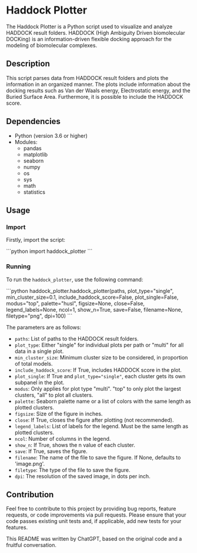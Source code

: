# Haddock Plotter

The Haddock Plotter is a Python script used to visualize and analyze HADDOCK result folders. HADDOCK (High Ambiguity Driven biomolecular DOCKing) is an information-driven flexible docking approach for the modeling of biomolecular complexes.

## Description

This script parses data from HADDOCK result folders and plots the information in an organized manner. The plots include information about the docking results such as Van der Waals energy, Electrostatic energy, and the Buried Surface Area. Furthermore, it is possible to include the HADDOCK score.

## Dependencies

- Python (version 3.6 or higher)
- Modules:
    - pandas
    - matplotlib
    - seaborn
    - numpy
    - os
    - sys
    - math
    - statistics

## Usage

### Import

Firstly, import the script:

\```python
import haddock_plotter
\```

### Running

To run the `haddock_plotter`, use the following command:

\```python
haddock_plotter.haddock_plotter(paths, plot_type="single", min_cluster_size=0.1, include_haddock_score=False,
                                plot_single=False, modus="top", palette="husl", figsize=None,
                                close=False, legend_labels=None, ncol=1, show_n=True,
                                save=False, filename=None, filetype="png", dpi=100)
\```

The parameters are as follows:

- `paths`: List of paths to the HADDOCK result folders.
- `plot_type`: Either "single" for individual plots per path or "multi" for all data in a single plot.
- `min_cluster_size`: Minimum cluster size to be considered, in proportion of total models.
- `include_haddock_score`: If True, includes HADDOCK score in the plot.
- `plot_single`: If True and `plot_type="single"`, each cluster gets its own subpanel in the plot.
- `modus`: Only applies for plot type "multi". "top" to only plot the largest clusters, "all" to plot all clusters.
- `palette`: Seaborn palette name or a list of colors with the same length as plotted clusters.
- `figsize`: Size of the figure in inches.
- `close`: If True, closes the figure after plotting (not recommended).
- `legend_labels`: List of labels for the legend. Must be the same length as plotted clusters.
- `ncol`: Number of columns in the legend.
- `show_n`: If True, shows the n value of each cluster.
- `save`: If True, saves the figure.
- `filename`: The name of the file to save the figure. If None, defaults to 'image.png'.
- `filetype`: The type of the file to save the figure.
- `dpi`: The resolution of the saved image, in dots per inch.

## Contribution

Feel free to contribute to this project by providing bug reports, feature requests, or code improvements via pull requests. Please ensure that your code passes existing unit tests and, if applicable, add new tests for your features.


This README was written by ChatGPT, based on the original code and a fruitful conversation.
